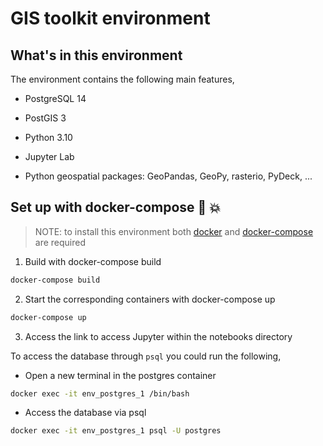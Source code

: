 # GIS toolkit environment

## What's in this environment

The environment contains the following main features,

- PostgreSQL 14

- PostGIS 3

- Python 3.10

- Jupyter Lab

- Python geospatial packages: GeoPandas, GeoPy, rasterio, PyDeck, ...

## Set up with docker-compose :whale: :boom:

>NOTE: to install this environment both [docker](https://docs.docker.com/get-docker/) and [docker-compose](https://docs.docker.com/compose/) are required

1. Build with docker-compose build

```bash
docker-compose build
```

2. Start the corresponding containers with docker-compose up

```bash
docker-compose up
```

3. Access the link to access Jupyter within the notebooks directory

To access the database through `psql` you could run the following,

- Open a new terminal in the postgres container

```bash
docker exec -it env_postgres_1 /bin/bash
```

- Access the database via psql

```bash
docker exec -it env_postgres_1 psql -U postgres
```
